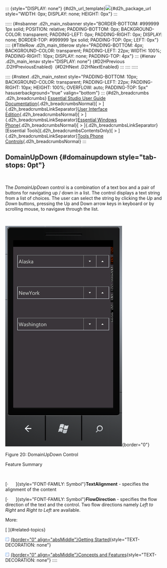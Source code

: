 ::: {style="DISPLAY: none"}
[](ms-xhelp:///?Id=d2h_url_template){#d2h_url_template}![](!package_url!){#d2h_package_url style="WIDTH: 0px; DISPLAY: none; HEIGHT: 0px"}
:::

::::: {#nsbanner .d2h_main_nsbanner style="BORDER-BOTTOM: #999999 1px solid; POSITION: relative; PADDING-BOTTOM: 0px; BACKGROUND-COLOR: transparent; PADDING-LEFT: 0px; PADDING-RIGHT: 0px; DISPLAY: none; BORDER-TOP: #999999 1px solid; PADDING-TOP: 0px; LEFT: 0px"}
:::: {#TitleRow .d2h_main_titlerow style="PADDING-BOTTOM: 4px; BACKGROUND-COLOR: transparent; PADDING-LEFT: 22px; WIDTH: 100%; PADDING-RIGHT: 10px; DISPLAY: none; PADDING-TOP: 4px"}
::: {#ienav .d2h_main_ienav style="DISPLAY: none"}
[](ms-xhelp:///?Id=3b9a4ff6-0467-4759-8b51-1d4fe1a90292){#D2HPrevious .D2HPreviousEnabled}  [](ms-xhelp:///?Id=d1d3b255-a218-4563-931f-857ae14f624f){#D2HNext .D2HNextEnabled}
:::
::::
:::::

:::: {#nstext .d2h_main_nstext style="PADDING-BOTTOM: 10px; BACKGROUND-COLOR: transparent; PADDING-LEFT: 22px; PADDING-RIGHT: 10px; HEIGHT: 100%; OVERFLOW: auto; PADDING-TOP: 5px" hasuserbackground="true" valign="bottom"}
::: {#d2h_breadcrumbs .d2h_breadcrumbs}
[Essential Studio User Guide Documentation](ms-xhelp:///?Id=12457748-09e3-4d74-a240-8e049cedf030){.d2h_breadcrumbsNormal}[ \> ]{.d2h_breadcrumbsLinkSeparator}[User Interface Edition](ms-xhelp:///?Id=c29296b7-531c-413b-a0ec-488ca1f7f669){.d2h_breadcrumbsNormal}[ \> ]{.d2h_breadcrumbsLinkSeparator}[Essential Windows Phone](ms-xhelp:///?Id=5ea1999c-4eff-4775-b84e-407dc825f555){.d2h_breadcrumbsNormal}[ \> ]{.d2h_breadcrumbsLinkSeparator}[Essential Tools]{.d2h_breadcrumbsContentsOnly}[ \> ]{.d2h_breadcrumbsLinkSeparator}[Tools Phone Controls](ms-xhelp:///?Id=785aeb70-aa68-45ce-9666-964f209e58fd){.d2h_breadcrumbsNormal}
:::

## DomainUpDown {#domainupdown style="tab-stops: 0pt"}

 

The *DomainUpDown* control is a combination of a text box and a pair of buttons for navigating up / down in a list. The control displays a text string from a list of choices. The user can select the string by clicking the *Up* and *Down* buttons, pressing the Up and Down arrow keys in keyboard or by scrolling mouse, to navigave through the list.

 

![Description: C:\\Users\\labuser\\Desktop\\Image\\DomainUpdown.png](ImagesExt/image78_23.png){border="0"}

Figure 20: DomainUpDown Control

Feature Summary

 

[·      ]{style="FONT-FAMILY: Symbol"}**TextAlignment** - specifies the alignment of the content

[·      ]{style="FONT-FAMILY: Symbol"}**FlowDirection** - specifies the flow direction of the text and the control. Two flow directions namely *Left to Right* and *Right to Left* are available.

More:

[ ]{#related-topics}

[![](button.gif){border="0" align="absMiddle"}Getting Started](ms-xhelp:///?Id=d1d3b255-a218-4563-931f-857ae14f624f){style="TEXT-DECORATION: none"}

[![](button.gif){border="0" align="absMiddle"}Concepts and Features](ms-xhelp:///?Id=865ec7ed-7531-453c-ad38-4c335a7f9e1e){style="TEXT-DECORATION: none"}
::::
